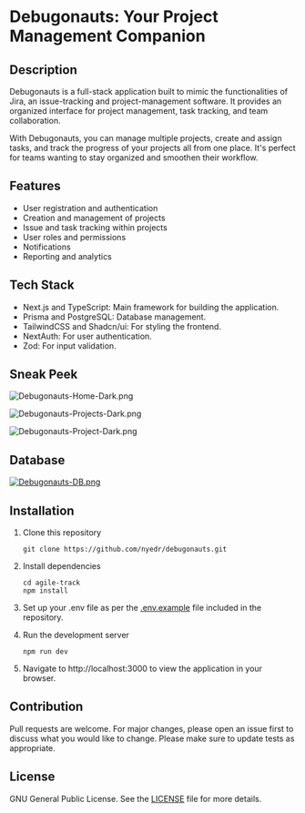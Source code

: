 # Debugonauts: Your Project Management Companion

## Description

Debugonauts is a full-stack application built to mimic the functionalities of Jira, an issue-tracking and project-management software. It provides an organized interface for project management, task tracking, and team collaboration.

With Debugonauts, you can manage multiple projects, create and assign tasks, and track the progress of your projects all from one place. It's perfect for teams wanting to stay organized and smoothen their workflow.

## Features

- User registration and authentication
- Creation and management of projects
- Issue and task tracking within projects
- User roles and permissions
- Notifications
- Reporting and analytics

## Tech Stack

- Next.js and TypeScript: Main framework for building the application.
- Prisma and PostgreSQL: Database management.
- TailwindCSS and Shadcn/ui: For styling the frontend.
- NextAuth: For user authentication.
- Zod: For input validation.

## Sneak Peek
![Debugonauts-Home-Dark.png](https://i.postimg.cc/Vs4yPMJr/Debugonauts-Home-Dark.png)
<!-- ![Debugonauts-Home-Light.png](https://i.postimg.cc/7hKj1vFM/Debugonauts-Home-Light.png) -->
![Debugonauts-Projects-Dark.png](https://i.postimg.cc/5y4ZF9R2/Debugonauts-Projects-Dark.png)
<!-- ![Debugonauts-Projects-Light.png](https://i.postimg.cc/HxgGd905/Debugonauts-Projects-Light.png) -->
![Debugonauts-Project-Dark.png](https://i.postimg.cc/ZRFGRvjQ/Debugonauts-Project-Dark.png)
<!-- ![Debugonauts-Project-Light.png](https://i.postimg.cc/mrMxv59B/Debugonauts-Project-Light.png) -->

## Database

[![Debugonauts-DB.png](https://i.postimg.cc/4xJDMk3Q/Debugonauts-DB-1.png)](https://postimg.cc/1VHqQ2fX)

## Installation

1. Clone this repository

   ```
   git clone https://github.com/nyedr/debugonauts.git
   ```

2. Install dependencies

   ```
   cd agile-track
   npm install
   ```

3. Set up your .env file as per the [.env.example](.env.example) file included in the repository.

4. Run the development server

   ```
   npm run dev
   ```

5. Navigate to http://localhost:3000 to view the application in your browser.

## Contribution

Pull requests are welcome. For major changes, please open an issue first to discuss what you would like to change. Please make sure to update tests as appropriate.

## License

GNU General Public License. See the [LICENSE](LICENSE) file for more details.
